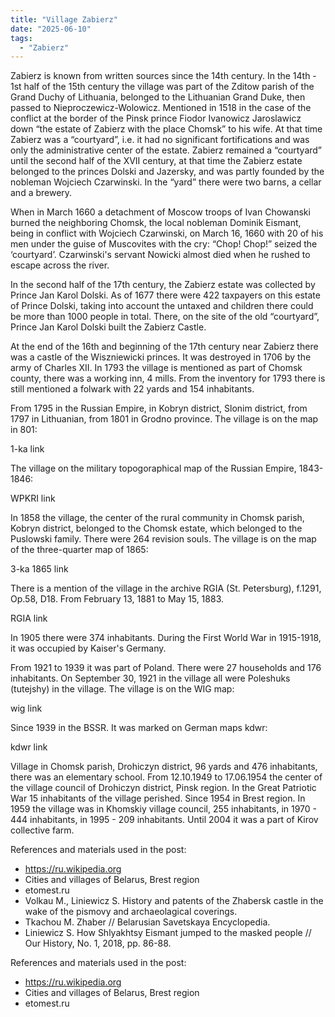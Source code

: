 ```yaml
---
title: "Village Zabierz"
date: "2025-06-10"
tags: 
  - "Zabierz"
---
```


Zabierz is known from written sources since the 14th century. In the 14th - 1st half of the 15th century the village was part of the Zditow parish of the Grand Duchy of Lithuania, belonged to the Lithuanian Grand Duke, then passed to Nieproczewicz-Wolowicz. Mentioned in 1518 in the case of the conflict at the border of the Pinsk prince Fiodor Ivanowicz Jaroslawicz down “the estate of Zabierz with the place Chomsk” to his wife. At that time Zabierz was a “courtyard”, i.e. it had no significant fortifications and was only the administrative center of the estate. Zabierz remained a “courtyard” until the second half of the XVII century, at that time the Zabierz estate belonged to the princes Dolski and Jazersky, and was partly founded by the nobleman Wojciech Czarwinski. In the “yard” there were two barns, a cellar and a brewery.

When in March 1660 a detachment of Moscow troops of Ivan Chowanski burned the neighboring Chomsk, the local nobleman Dominik Eismant, being in conflict with Wojciech Czarwinski, on March 16, 1660 with 20 of his men under the guise of Muscovites with the cry: “Chop! Chop!” seized the ‘courtyard’. Czarwinski's servant Nowicki almost died when he rushed to escape across the river.

In the second half of the 17th century, the Zabierz estate was collected by Prince Jan Karol Dolski. As of 1677 there were 422 taxpayers on this estate of Prince Dolski, taking into account the untaxed and children there could be more than 1000 people in total.
There, on the site of the old “courtyard”, Prince Jan Karol Dolski built the Zabierz Castle.

At the end of the 16th and beginning of the 17th century near Zabierz there was a castle of the Wiszniewicki princes. It was destroyed in 1706 by the army of Charles XII. In 1793 the village is mentioned as part of Chomsk county, there was a working inn, 4 mills. From the inventory for 1793 there is still mentioned a folwark with 22 yards and 154 inhabitants. 

From 1795 in the Russian Empire, in Kobryn district, Slonim district, from 1797 in Lithuanian, from 1801 in Grodno province. The village is on the map in 801:

1-ka link

The village on the military topogoraphical map of the Russian Empire, 1843-1846:

WPKRI link

In 1858 the village, the center of the rural community in Chomsk parish, Kobryn district, belonged to the Chomsk estate, which belonged to the Puslowski family. There were 264 revision souls. The village is on the map of the three-quarter map of 1865:

3-ka 1865 link

There is a mention of the village in the archive RGIA (St. Petersburg), f.1291, Op.58, D18. From February 13, 1881 to May 15, 1883.

RGIA link

In 1905 there were 374 inhabitants. During the First World War in 1915-1918, it was occupied by Kaiser's Germany.

From 1921 to 1939 it was part of Poland. There were 27 households and 176 inhabitants. On September 30, 1921 in the village all were Poleshuks (tutejshy) in the village. The village is on the WIG map:

wig link

Since 1939 in the BSSR. It was marked on German maps kdwr:

kdwr link

Village in Chomsk parish, Drohiczyn district, 96 yards and 476 inhabitants, there was an elementary school. From 12.10.1949 to 17.06.1954 the center of the village council of Drohiczyn district, Pinsk region. In the Great Patriotic War 15 inhabitants of the village perished. Since 1954 in Brest region. In 1959 the village was in Khomskiy village council, 255 inhabitants, in 1970 - 444 inhabitants, in 1995 - 209 inhabitants. Until 2004 it was a part of Kirov collective farm. 

References and materials used in the post:
- https://ru.wikipedia.org
- Cities and villages of Belarus, Brest region
- etomest.ru
- Volkau M., Liniewicz S. History and patents of the Zhabersk castle in the wake of the pismovy and archaeolagical coverings.
- Tkachou M. Zhaber // Belarusian Savetskaya Encyclopedia.
- Liniewicz S. How Shlyakhtsy Eismant jumped to the masked people // Our History, No. 1, 2018, pp. 86-88.

References and materials used in the post:
- https://ru.wikipedia.org
- Cities and villages of Belarus, Brest region
- etomest.ru
